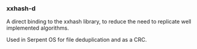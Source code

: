 ### xxhash-d

A direct binding to the xxhash library, to reduce the need to replicate
well implemented algorithms.

Used in Serpent OS for file deduplication and as a CRC.
